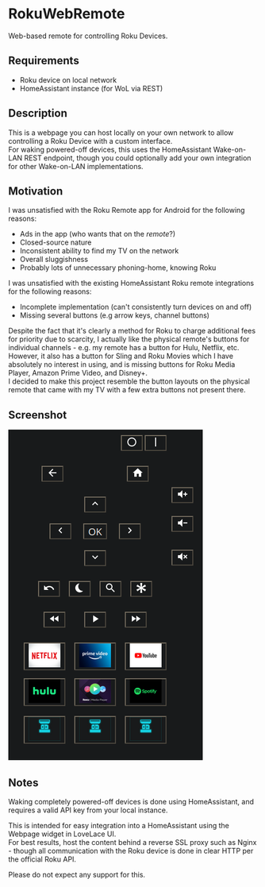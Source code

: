 # RokuWebRemote
Web-based remote for controlling Roku Devices.

## Requirements
* Roku device on local network
* HomeAssistant instance (for WoL via REST)


## Description
This is a webpage you can host locally on your own network to allow controlling a Roku Device with a custom interface.  
For waking powered-off devices, this uses the HomeAssistant Wake-on-LAN REST endpoint, though you could optionally add your own integration for other Wake-on-LAN implementations.  
  
## Motivation
I was unsatisfied with the Roku Remote app for Android for the following reasons:
* Ads in the app (who wants that on the _remote_?)
* Closed-source nature
* Inconsistent ability to find my TV on the network
* Overall sluggishness
* Probably lots of unnecessary phoning-home, knowing Roku
  
I was unsatisfied with the existing HomeAssistant Roku remote integrations for the following reasons:
* Incomplete implementation (can't consistently turn devices on and off)
* Missing several buttons (e.g arrow keys, channel buttons)
  
Despite the fact that it's clearly a method for Roku to charge additional fees for priority due to scarcity, I actually like the physical remote's buttons for individual channels - e.g. my remote has a button for Hulu, Netflix, etc. However, it also has a button for Sling and Roku Movies which I have absolutely no interest in using, and is missing buttons for Roku Media Player, Amazon Prime Video, and Disney+.  
I decided to make this project resemble the button layouts on the physical remote that came with my TV with a few extra buttons not present there.

## Screenshot
![Example screenshot](Screenshot1.png)
  
## Notes
Waking completely powered-off devices is done using HomeAssistant, and requires a valid API key from your local instance.  
  
This is intended for easy integration into a HomeAssistant using the Webpage widget in LoveLace UI.  
For best results, host the content behind a reverse SSL proxy such as Nginx - though all communication with the Roku device is done in clear HTTP per the official Roku API.
  
Please do not expect any support for this.

